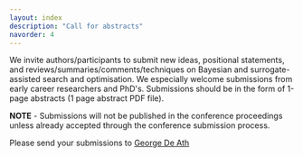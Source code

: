 ```yaml
---
layout: index
description: "Call for abstracts"
navorder: 4
---
```


We invite authors/participants to submit new ideas, positional statements, and reviews/summaries/comments/techniques on Bayesian and surrogate-assisted search and optimisation. We especially welcome submissions from early career researchers and PhD's. Submissions should be in the form of 1-page abstracts (1 page abstract PDF file). 

**NOTE** - Submissions will not be published in the conference proceedings unless already accepted through the conference submission process. 

Please send your submissions to [George De Ath](g.de.ath@exeter.ac.uk)
